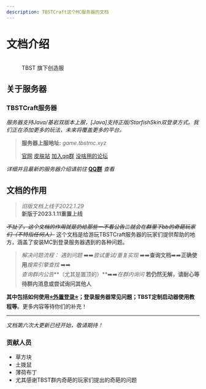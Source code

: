 ```yaml
---
description: TBSTCraft这个MC服务器的文档
---
```


# 文档介绍

<figure><img src=".gitbook/assets/组 6.png" alt=""><figcaption><p>TBST 旗下创造服</p></figcaption></figure>

## 关于服务器
### TBSTCraft服务器
*服务器支持Java/基岩双版本上服，[Java]支持正版/StarfishSkin双登录方式。我们正在添加更多的玩法，未来将覆盖更多的平台。*

>**服务器上服地址:** *game.tbstmc.xyz*
>
>[官网](https://tbstmc.xyz)  [皮肤站](https://skin.tbstmc.xyz) [加入qq群](https://jq.qq.com/?_wv=1027&k=2tS7cxcw) [没啥用的论坛](https://bbs.tbstmc.xyz)

*详细并且最新的服务器介绍请前往* [**QQ群**](https://ock.cn/sada4) *查看*

## 文档的作用

> *旧版文档上线于2022.1.29*
> </br>**新版于2023.1.11重置上线**

~~*不扯了，这个文档的作用就是扔给那些一不看公告二就会在群里下bb的奇葩玩家们（不特指任何人）*~~
这个文档是给游玩TBSTCraft服务器的玩家们提供帮助的地方，涵盖了安装MC到登录服务器遇到的各种问题。

>*解决问题流程：*
>*遇到问题* ➡️➡️*尝试重试/重复实现* ➡️➡️**查询文档**➡️➡️**正确使用***搜索引擎查找*  ➡️➡️</br>*查询群内公告***（尤其是置顶的）**➡️➡️*在群内询问* 
>**若仍然无解，请耐心等待群内消息或尝试询问其他人**


**其中包括如何使用[⭐外置登录⭐](course/wai-zhi-deng-lu.md)；登录服务器常见问题；TBST定制启动器使用教程等**。更多内容等待你们的补充！

***

*文档第六次大更新已经开始，敬请期待！*

### 贡献人员

* 草方块
* 土拨鼠
* 薄荷布丁
* 尤其感谢TBST群内奇葩的玩家们提出的奇葩的问题